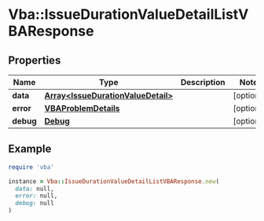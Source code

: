 # Vba::IssueDurationValueDetailListVBAResponse

## Properties

| Name | Type | Description | Notes |
| ---- | ---- | ----------- | ----- |
| **data** | [**Array&lt;IssueDurationValueDetail&gt;**](IssueDurationValueDetail.md) |  | [optional] |
| **error** | [**VBAProblemDetails**](VBAProblemDetails.md) |  | [optional] |
| **debug** | [**Debug**](Debug.md) |  | [optional] |

## Example

```ruby
require 'vba'

instance = Vba::IssueDurationValueDetailListVBAResponse.new(
  data: null,
  error: null,
  debug: null
)
```

